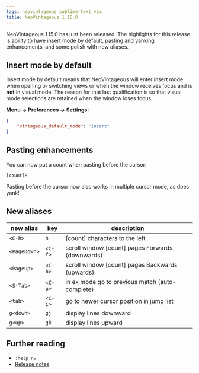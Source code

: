 ```yaml
---
tags: neovintageous sublime-text vim
title: NeoVintageous 1.15.0
---
```


NeoVintageous 1.15.0 has just been released. The highlights for this release is ability to have insert mode by default, pasting and yanking enhancements, and some polish with new aliases.

## Insert mode by default

Insert mode by default means that NeoVintageous will enter insert mode when opening or switching views or when the window receives focus and is **not** in visual mode. The reason for that last qualification is so that visual mode selections are retained when the window loses focus.

**Menu → Preferences → Settings:**

```json
{
    "vintageous_default_mode": "insert"
}
```

## Pasting enhancements

You can now put a count when pasting before the cursor:

```
[count]P
```


Pasting before the cursor now also works in multiple cursor mode, as does yank!

## New aliases

new alias | key | description
--------- | --- | -----------
`<C-h>` | `h` | \[count\] characters to the left
`<PageDown>` | `<C-f>` | scroll window \[count\] pages Forwards (downwards)
`<PageUp>` | `<C-b>` | scroll window \[count\] pages Backwards (upwards)
`<S-Tab>` | `<C-p>` | in ex mode go to previous match (auto-complete)
`<tab>` | `<C-i>` | go to newer cursor position in jump list
`g<down>` | `gj` | display lines downward
`g<up>` | `gk` | display lines upward

## Further reading

* `:help nv`
* [Release notes](https://github.com/NeoVintageous/NeoVintageous/releases/tag/1.15.0)
